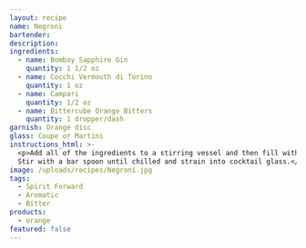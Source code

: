 ```yaml
---
layout: recipe
name: Negroni
bartender:
description:
ingredients:
  - name: Bombay Sapphire Gin
    quantity: 1 1/2 oz
  - name: Cocchi Vermouth di Torino
    quantity: 1 oz
  - name: Campari
    quantity: 1/2 oz
  - name: Bittercube Orange Bitters
    quantity: 1 dropper/dash
garnish: Orange disc
glass: Coupe or Martini
instructions_html: >-
  <p>Add all of the ingredients to a stirring vessel and then fill with ice.
  Stir with a bar spoon until chilled and strain into cocktail glass.</p>
image: /uploads/recipes/Negroni.jpg
tags:
  - Spirit Forward
  - Aromatic
  - Bitter
products:
  - orange
featured: false
---
```



